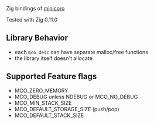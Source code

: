 Zig bindings of [minicoro](https://github.com/edubart/minicoro)

Tested with Zig 0.11.0

## Library Behavior

- each `mco_desc` can have separate malloc/free functions
- the library itself doesn't allocate

## Supported Feature flags
- MCO_ZERO_MEMORY
- MCO_DEBUG unless NDEBUG or MCO_NO_DEBUG
- MCO_MIN_STACK_SIZE
- MCO_DEFAULT_STORAGE_SIZE (push/pop)
- MCO_DEFAULT_STACK_SIZE

